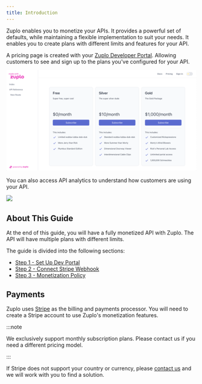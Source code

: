 ```yaml
---
title: Introduction
---
```


Zuplo enables you to monetize your APIs. It provides a powerful set of defaults,
while maintaining a flexible implementation to suit your needs. It enables you
to create plans with different limits and features for your API.

A pricing page is created with your
[Zuplo Developer Portal](/docs/articles/developer-portal.md). Allowing customers
to see and sign up to the plans you've configured for your API.

![Pricing Table](../../public/media/monetization-dev-portal-setup/image.png)

You can also access API analytics to understand how customers are using your
API.

![](https://cdn.zuplo.com/assets/353fb3d5-f019-443b-92d6-a4127814b1f0.png)

## About This Guide

At the end of this guide, you will have a fully monetized API with Zuplo. The
API will have multiple plans with different limits.

The guide is divided into the following sections:

- [Step 1 - Set Up Dev Portal](/docs/articles/monetization-dev-portal-setup.md)
- [Step 2 - Connect Stripe Webhook](/docs/articles/monetization-webhook-setup.md)
- [Step 3 - Monetization Policy](/docs/articles/monetization-policy-setup.md)

## Payments

Zuplo uses [Stripe](https://stripe.com) as the billing and payments processor.
You will need to create a Stripe account to use Zuplo's monetization features.

:::note

We exclusively support monthly subscription plans. Please contact us if you need
a different pricing model.

:::

<Callout type="caution" title="Countries and currencies support" >If Stripe does
not support your country or currency, please
[contact us](https://discord.zuplo.com) and we will work with you to find a
solution. </Callout>
